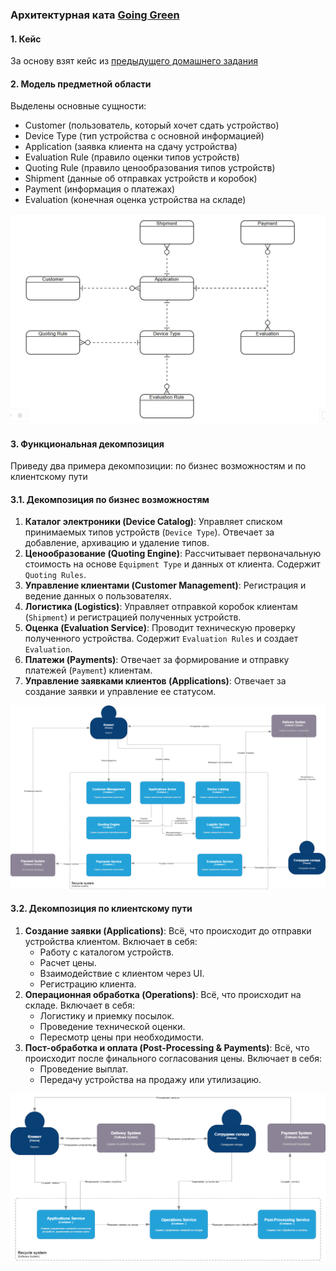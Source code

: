 ### Архитектурная ката [Going Green](http://nealford.com/katas/kata?id=GoingGreen "Going Green")

#### 1. **Кейс**

За основу взят кейс из [предыдущего домашнего задания](https://github.com/Anton-Grebenkin/GoingGreen/tree/main/HomeWork1) 

#### 2. **Модель предметной области**
Выделены основные сущности:
- Customer (пользователь, который хочет сдать устройство)
- Device Type (тип устройства с основной информацией)
- Application (заявка клиента на сдачу устройства)
- Evaluation Rule (правило оценки типов устройств)
- Quoting Rule (правило ценообразования типов устройств)
- Shipment (данные об отправках устройств и коробок)
- Payment (информация о платежах)
- Evaluation (конечная оценка устройства на складе)

![enter image description here](https://github.com/Anton-Grebenkin/GoingGreen/blob/main/HomeWork2/photo_2025-09-14_19-01-15.jpg)

#### 3. **Функциональная декомпозиция**
Приведу два примера декомпозиции: по бизнес возможностям и по клиентскому пути
#### 3.1. **Декомпозиция по бизнес возможностям**
1.  **Каталог электроники (Device Catalog)**: Управляет списком принимаемых типов устройств (`Device Type`). Отвечает за добавление, архивацию и удаление типов.
2.  **Ценообразование (Quoting Engine)**: Рассчитывает первоначальную стоимость на основе  `Equipment Type`  и данных от клиента. Содержит  `Quoting Rules`.
3.  **Управление клиентами (Customer Management)**: Регистрация и ведение данных о пользователях.
4.  **Логистика (Logistics)**: Управляет отправкой коробок клиентам (`Shipment`) и регистрацией полученных устройств.
5.  **Оценка (Evaluation Service)**: Проводит техническую проверку полученного устройства. Содержит  `Evaluation Rules`  и создает  `Evaluation`.
6.  **Платежи (Payments)**: Отвечает за формирование и отправку платежей (`Payment`) клиентам.
7.  **Управление заявками клиентов (Applications)**: Отвечает за создание заявки и управление ее статусом.

![enter image description here](https://github.com/Anton-Grebenkin/GoingGreen/blob/main/HomeWork2/%D0%94%D0%B8%D0%B0%D0%B3%D1%80%D0%B0%D0%BC%D0%BC%D0%B0%20%D0%B1%D0%B5%D0%B7%20%D0%BD%D0%B0%D0%B7%D0%B2%D0%B0%D0%BD%D0%B8%D1%8F.drawio%20(4).png)
#### 3.2. **Декомпозиция по клиентскому пути**
1.  **Создание заявки (Applications)**: Всё, что происходит до отправки устройства клиентом. Включает в себя:
    -   Работу с каталогом устройств.
    -   Расчет цены.
    -   Взаимодействие с клиентом через UI.
    -   Регистрацию клиента.
2.  **Операционная обработка (Operations)**: Всё, что происходит на складе. Включает в себя:
    -   Логистику и приемку посылок.
    -   Проведение технической оценки.
    -   Пересмотр  цены  при необходимости.
3.  **Пост-обработка и оплата (Post-Processing & Payments)**: Всё, что происходит после финального согласования цены. Включает в себя:
    -   Проведение выплат.
    -   Передачу устройства на продажу или утилизацию.

![enter image description here](https://github.com/Anton-Grebenkin/GoingGreen/blob/main/HomeWork2/%D0%94%D0%B8%D0%B0%D0%B3%D1%80%D0%B0%D0%BC%D0%BC%D0%B0%20%D0%B1%D0%B5%D0%B7%20%D0%BD%D0%B0%D0%B7%D0%B2%D0%B0%D0%BD%D0%B8%D1%8F.drawio%20(5).png)
